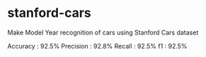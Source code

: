 # stanford-cars
Make Model Year recognition of cars using Stanford Cars dataset


Accuracy : 92.5% 
Precision : 92.8% 
Recall : 92.5% 
f1 : 92.5%
